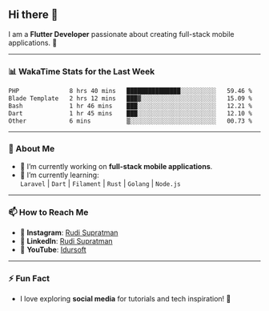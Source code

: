 ## Hi there 👋

I am a **Flutter Developer** passionate about creating full-stack mobile applications. 🚀

---

### 📊 WakaTime Stats for the Last Week
<!--START_SECTION:waka-->

```txt
PHP              8 hrs 40 mins   ███████████████░░░░░░░░░░   59.46 %
Blade Template   2 hrs 12 mins   ███▓░░░░░░░░░░░░░░░░░░░░░   15.09 %
Bash             1 hr 46 mins    ███░░░░░░░░░░░░░░░░░░░░░░   12.21 %
Dart             1 hr 45 mins    ███░░░░░░░░░░░░░░░░░░░░░░   12.10 %
Other            6 mins          ▒░░░░░░░░░░░░░░░░░░░░░░░░   00.73 %
```

<!--END_SECTION:waka-->

---

### 🌱 About Me
- 🔭 I’m currently working on **full-stack mobile applications**.
- 🌱 I’m currently learning:  
  `Laravel` | `Dart` | `Filament` | `Rust` | `Golang` | `Node.js`

---

### 📫 How to Reach Me
- 💬 **Instagram**: [Rudi Supratman](https://www.instagram.com/rudisupratman97)  
- 💼 **LinkedIn**: [Rudi Supratman](https://www.linkedin.com/in/rudi-supratman-324233281)  
- 🎥 **YouTube**: [Idursoft](https://www.youtube.com/@adde5863)

---

### ⚡ Fun Fact
- I love exploring **social media** for tutorials and tech inspiration! 🎥
